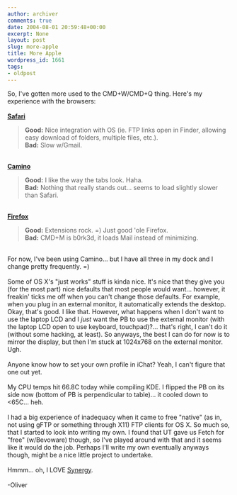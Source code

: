 ```yaml
---
author: archiver
comments: true
date: 2004-08-01 20:59:48+00:00
excerpt: None
layout: post
slug: more-apple
title: More Apple
wordpress_id: 1661
tags:
- oldpost
---
```


So, I've gotten more used to the CMD+W/CMD+Q thing.  Here's my experience with the browsers:<br /><br /><b><a href="http://www.apple.com/safari/">Safari</a></b>

> <b>Good:</b> Nice integration with OS (ie. FTP links open in Finder, allowing easy download of folders, multiple files, etc.). <br /><b>Bad:</b> Slow w/Gmail.</blockquote><br /><b><a href="http://www.mozilla.org/products/camino/">Camino</a></b><blockquote><b>Good:</b> I like the way the tabs look. Haha.<br /><b>Bad:</b> Nothing that really stands out... seems to load slightly slower than Safari.</blockquote><br /><b><a href="http://www.mozilla.org/products/firefox/">Firefox</a></b><blockquote><b>Good:</b> Extensions rock. =) Just good 'ole Firefox.<br /><b>Bad:</b> CMD+M is b0rk3d, it loads Mail instead of minimizing.

<br />For now, I've been using Camino... but I have all three in my dock and I change pretty frequently. =)<br /><br />Some of OS X's "just works" stuff is kinda nice.  It's nice that they give you (for the most part) nice defaults that most people would want... however, it freakin' ticks me off when you can't change those defaults.  For example, when you plug in an external monitor, it automatically extends the desktop.  Okay, that's good. I like that.  However, what happens when I don't want to use the laptop LCD and I <i>just</i> want the PB to use the external monitor (with the laptop LCD open to use keyboard, touchpad)?... that's right, I can't do it (without some hacking, at least). So anyways, the best I can do for now is to mirror the display, but then I'm stuck at 1024x768 on the external monitor. Ugh.<br /><br />Anyone know how to set your own profile in iChat? Yeah, I can't figure that one out yet.<br /><br />My CPU temps hit 66.8C today while compiling KDE.  I flipped the PB on its side now (bottom of PB is perpendicular to table)... it cooled down to <65C... heh.<br /><br />I had a big experience of inadequacy when it came to free "native" (as in, not using gFTP or something through X11) FTP clients for OS X.  So much so, that I started to look into writing my own.  I found that UT gave us Fetch for "free" (w/Bevoware) though, so I've played around with that and it seems like it would do the job.  Perhaps I'll write my own eventually anyways though, might be a nice little project to undertake. <br /><br />Hmmm... oh, I LOVE <a href="http://synergy2.sourceforge.net">Synergy</a>.<br /><br />-Oliver